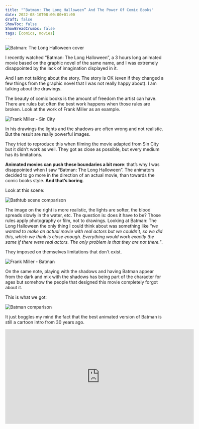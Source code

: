 ```yaml
---
title: "“Batman: The Long Halloween” And The Power Of Comic Books"
date: 2022-08-10T08:00:00+01:00
draft: false
ShowToc: false
ShowBreadCrumbs: false
tags: [comics, movies]
---
```


![Batman: The Long Halloween cover](https://i.snap.as/MynPiJE0.jpeg)

I recently watched “Batman: The Long Halloween”, a 3 hours long animated movie based on the graphic novel of the same name, and I was extremely disappointed by the lack of imagination displayed in it.

And I am not talking about the story. The story is OK (even if they changed a few things from the graphic novel that I was not really happy about). I am talking about the drawings.

The beauty of comic books is the amount of freedom the artist can have. There are rules but often the best work happens when those rules are broken. Look at the work of Frank Miller as an example.

![Frank Miller - Sin City](https://i.snap.as/RTcIbA5E.jpg)

In his drawings the lights and the shadows are often wrong and not realistic. But the result are really powerful images.

They tried to reproduce this when filming the movie adapted from Sin City but it didn’t work as well. They got as close as possible, but every medium has its limitations.

**Animated movies can push these boundaries a bit more**: that’s why I was disappointed when I saw “Batman: The Long Halloween”. The animators decided to go more in the direction of an actual movie, than towards the comic books style. **And that’s boring**.

Look at this scene:

![Bathtub scene comparison](https://i.snap.as/v94lmsef.jpg)

The image on the right is more realistic, the lights are softer, the blood spreads slowly in the water, etc. The question is: does it have to be? Those rules apply photography or film, not to drawings.
Looking at Batman: The Long Halloween the only thing I could think about was something like *"we wanted to make an actual movie with real actors but we couldn’t, so we did this, which we think is close enough. Everything would work exactly the same if there were real actors. The only problem is that they are not there."*.

They imposed on themselves limitations that don't exist.

![Frank Miller - Batman](https://i.snap.as/iRZnrzM6.webp)

On the same note, playing with the shadows and having Batman appear from the dark and mix with the shadows has being part of the character for ages but somehow the people that designed this movie completely forgot about it.

This is what we got:

![Batman comparison](https://i.snap.as/lEfrbXL4.jpg)

It just boggles my mind the fact that the best animated version of Batman is still a cartoon intro from 30 years ago.

<iframe width="600" height="300" src="https://www.youtube.com/embed/rrmUk2YUm14" title="YouTube video player" frameborder="0" allow="accelerometer; autoplay; clipboard-write; encrypted-media; gyroscope; picture-in-picture" allowfullscreen></iframe>
